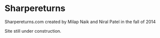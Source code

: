 Sharpereturns
=============

Sharpereturns.com created by Milap Naik and Niral Patel in the fall of 2014

Site still under construction.
